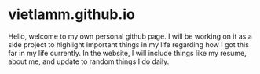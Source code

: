 # vietlamm.github.io

Hello, welcome to my own personal github page. I will be working on it as a side project to highlight important things in my life regarding how I got this far in my life currently. In the website, I will include things like my resume, about me, and update to random things I do daily.
